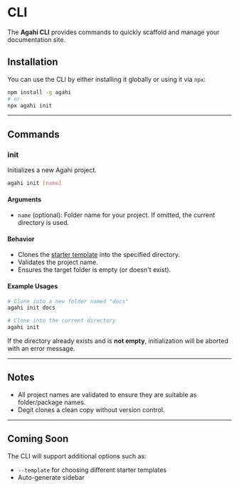 # CLI

The **Agahi CLI** provides commands to quickly scaffold and manage your documentation site.

## Installation

You can use the CLI by either installing it globally or using it via `npx`:

```bash
npm install -g agahi
# or
npx agahi init
```

---

## Commands

### init

Initializes a new Agahi project.

```bash
agahi init [name]
```

#### Arguments

- `name` (optional): Folder name for your project. If omitted, the current directory is used.

#### Behavior

- Clones the [starter template](https://github.com/tenelabs/agahi-starter) into the specified directory.
- Validates the project name.
- Ensures the target folder is empty (or doesn't exist).

#### Example Usages

```bash
# Clone into a new folder named "docs"
agahi init docs

# Clone into the current directory
agahi init
```

If the directory already exists and is **not empty**, initialization will be aborted with an error message.

---

## Notes

- All project names are validated to ensure they are suitable as folder/package names.
- Degit clones a clean copy without version control.

---

## Coming Soon

The CLI will support additional options such as:

- `--template` for choosing different starter templates
- Auto-generate sidebar
